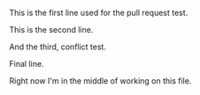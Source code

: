 This is the first line used for the pull request test.

This is the second line.

And the third, conflict test.

Final line.

Right now I'm in the middle of working on this file.
